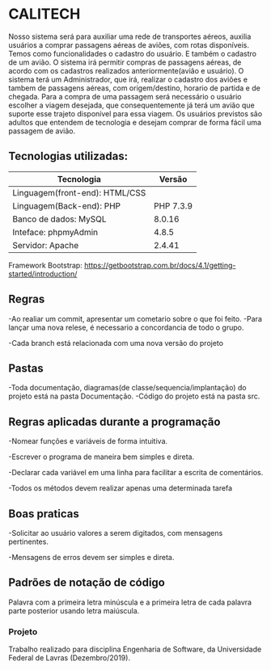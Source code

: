 # CALITECH
Nosso sistema será para auxiliar uma rede de transportes aéreos, auxilia usuários a comprar passagens aéreas de aviões, com rotas disponíveis. Temos como funcionalidades o cadastro do usuário. E também o cadastro de um avião. O sistema irá permitir compras de passagens aéreas, de acordo com os cadastros realizados anteriormente(avião e usuário). O sistema terá um Administrador, que irá, realizar o cadastro dos aviões e tambem de passagens aéreas, com origem/destino, horario de partida e de chegada. Para a compra de uma passagem será necessário o usuário escolher a viagem desejada, que consequentemente já terá um avião que suporte esse trajeto disponível para essa viagem. Os usuários previstos são adultos que entendem de tecnologia e desejam comprar de forma fácil uma passagem de avião.

## Tecnologias utilizadas:
| Tecnologia | Versão |
| --- | --- |
| Linguagem(front-end): HTML/CSS|  |
| Linguagem(Back-end): PHP | PHP 7.3.9 |
| Banco de dados: MySQL |  8.0.16  |
| Inteface: phpmyAdmin | 4.8.5 |
| Servidor: Apache|  2.4.41|

Framework Bootstrap: https://getbootstrap.com.br/docs/4.1/getting-started/introduction/


## Regras
-Ao realiar um commit, apresentar um cometario sobre o que foi feito.
\-Para lançar uma nova relese, é necessario a concordancia de todo o grupo.

\-Cada branch está relacionada com uma nova versão do projeto


## Pastas
-Toda documentação, diagramas(de classe/sequencia/implantação) do projeto está na pasta Documentação.
\-Código do projeto está na pasta src.

## Regras aplicadas durante a programação


-Nomear funções e variáveis de forma intuitiva. 

\-Escrever o programa de maneira bem simples e direta.

\-Declarar cada variável em uma linha para facilitar a escrita de comentários.

\-Todos os métodos devem realizar apenas uma determinada tarefa


## Boas praticas
-Solicitar ao usuário valores a serem digitados, com mensagens pertinentes.

\-Mensagens de erros devem ser simples e direta. 


## Padrões de notação de código
Palavra com a primeira letra minúscula e a primeira letra de cada palavra parte posterior usando letra maiúscula.


### Projeto
Trabalho realizado para disciplina Engenharia de Software, da Universidade Federal de Lavras (Dezembro/2019). 

 
